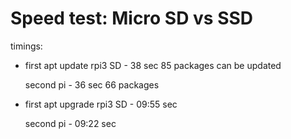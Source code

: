 # Speed test: Micro SD vs SSD

timings:

* first apt update rpi3 SD - 38 sec
  85 packages can be updated
  
  second pi - 36 sec
  66 packages
  
* first apt upgrade rpi3 SD - 09:55 sec

  second pi - 09:22 sec
